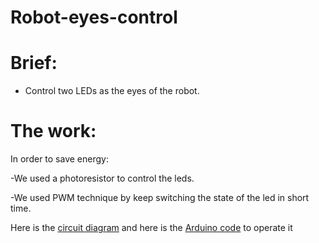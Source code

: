 # Robot-eyes-control
# Brief:
- Control two LEDs as the eyes of the robot.
# The work: 
In order to save energy:

-We used a photoresistor to control the leds.

-We used PWM technique by keep switching the state of the led in short time.

Here is the [circuit diagram](https://github.com/FarisA1999/robot-eyes-control-/blob/main/eyes%20control%20circuit.png)
and here is the [Arduino code](https://github.com/FarisA1999/robot-eyes-control-/blob/main/eyes%20control%20code.ino) to operate it 
